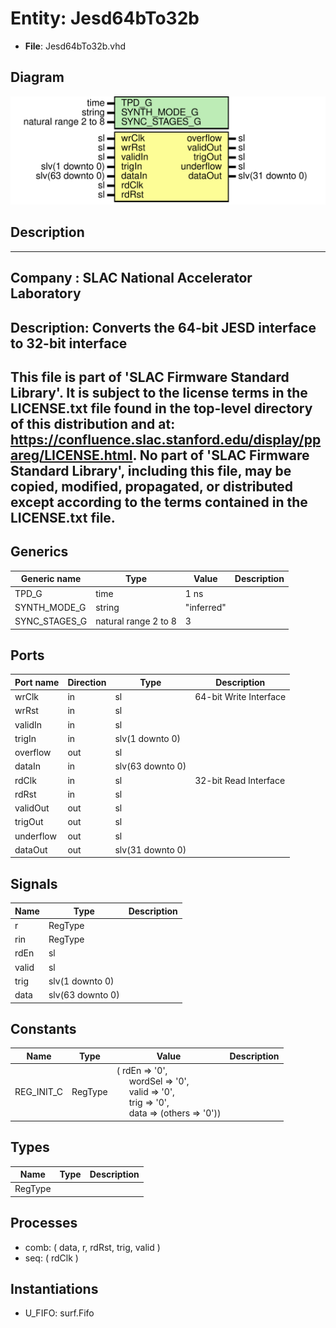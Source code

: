 # Entity: Jesd64bTo32b

- **File**: Jesd64bTo32b.vhd
## Diagram

![Diagram](Jesd64bTo32b.svg "Diagram")
## Description

-----------------------------------------------------------------------------
 Company    : SLAC National Accelerator Laboratory
-----------------------------------------------------------------------------
 Description: Converts the 64-bit JESD interface to 32-bit interface
-----------------------------------------------------------------------------
 This file is part of 'SLAC Firmware Standard Library'.
 It is subject to the license terms in the LICENSE.txt file found in the
 top-level directory of this distribution and at:
    https://confluence.slac.stanford.edu/display/ppareg/LICENSE.html.
 No part of 'SLAC Firmware Standard Library', including this file,
 may be copied, modified, propagated, or distributed except according to
 the terms contained in the LICENSE.txt file.
-----------------------------------------------------------------------------
## Generics

| Generic name  | Type                 | Value      | Description |
| ------------- | -------------------- | ---------- | ----------- |
| TPD_G         | time                 | 1 ns       |             |
| SYNTH_MODE_G  | string               | "inferred" |             |
| SYNC_STAGES_G | natural range 2 to 8 | 3          |             |
## Ports

| Port name | Direction | Type             | Description            |
| --------- | --------- | ---------------- | ---------------------- |
| wrClk     | in        | sl               | 64-bit Write Interface |
| wrRst     | in        | sl               |                        |
| validIn   | in        | sl               |                        |
| trigIn    | in        | slv(1 downto 0)  |                        |
| overflow  | out       | sl               |                        |
| dataIn    | in        | slv(63 downto 0) |                        |
| rdClk     | in        | sl               | 32-bit Read Interface  |
| rdRst     | in        | sl               |                        |
| validOut  | out       | sl               |                        |
| trigOut   | out       | sl               |                        |
| underflow | out       | sl               |                        |
| dataOut   | out       | slv(31 downto 0) |                        |
## Signals

| Name  | Type             | Description |
| ----- | ---------------- | ----------- |
| r     | RegType          |             |
| rin   | RegType          |             |
| rdEn  | sl               |             |
| valid | sl               |             |
| trig  | slv(1 downto 0)  |             |
| data  | slv(63 downto 0) |             |
## Constants

| Name       | Type    | Value                                                                                                                                                                                                                                                                        | Description |
| ---------- | ------- | ---------------------------------------------------------------------------------------------------------------------------------------------------------------------------------------------------------------------------------------------------------------------------- | ----------- |
| REG_INIT_C | RegType |  (       rdEn    => '0',<br><span style="padding-left:20px">       wordSel => '0',<br><span style="padding-left:20px">       valid   => '0',<br><span style="padding-left:20px">       trig    => '0',<br><span style="padding-left:20px">       data    => (others => '0')) |             |
## Types

| Name    | Type | Description |
| ------- | ---- | ----------- |
| RegType |      |             |
## Processes
- comb: ( data, r, rdRst, trig, valid )
- seq: ( rdClk )
## Instantiations

- U_FIFO: surf.Fifo
